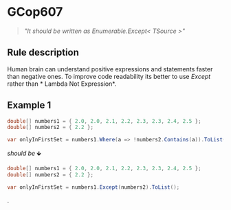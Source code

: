 ﻿# GCop607

> *"It should be written as Enumerable.Except< TSource >"*


## Rule description
Human brain can understand positive expressions and statements faster than negative ones. To improve code readability its better to use *Except* rather than * Lambda Not Expression*. 

## Example 1
```csharp
double[] numbers1 = { 2.0, 2.0, 2.1, 2.2, 2.3, 2.3, 2.4, 2.5 };
double[] numbers2 = { 2.2 };

var onlyInFirstSet = numbers1.Where(a => !numbers2.Contains(a)).ToList();
```
*should be* 🡻

```csharp
double[] numbers1 = { 2.0, 2.0, 2.1, 2.2, 2.3, 2.3, 2.4, 2.5 };
double[] numbers2 = { 2.2 };

var onlyInFirstSet = numbers1.Except(numbers2).ToList();
```
.
